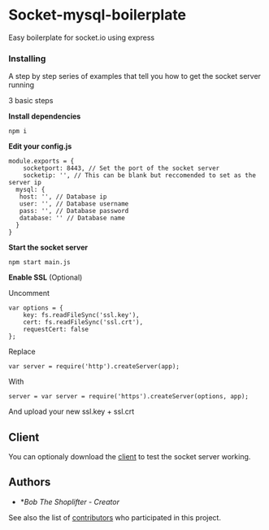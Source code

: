 # Socket-mysql-boilerplate

Easy boilerplate for socket.io using express

### Installing

A step by step series of examples that tell you how to get the socket server running

3 basic steps


**Install dependencies**
```
npm i
```
**Edit your config.js**

```
module.exports = {
	socketport: 8443, // Set the port of the socket server
	socketip: '', // This can be blank but reccomended to set as the server ip
  mysql: {
   host: '', // Database ip
   user: '', // Database username
   pass: '', // Database password
   database: '' // Database name
  }
}
```

**Start the socket server**
```
npm start main.js
```

**Enable SSL** (Optional)

Uncomment
```
var options = {
    key: fs.readFileSync('ssl.key'),
    cert: fs.readFileSync('ssl.crt'),
    requestCert: false
};
```
Replace

```var server = require('http').createServer(app);```

With

```server = var server = require('https').createServer(options, app);```

And upload your new ssl.key + ssl.crt

## Client

You can optionaly download the [client](https://github.com/BobTheShoplifter/Socket-mysql-boilerplate-client) to test the socket server working.

## Authors

* **Bob The Shoplifter* - *Creator*

See also the list of [contributors](https://github.com/your/project/contributors) who participated in this project.
